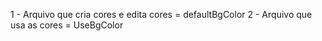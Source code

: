 1 - Arquivo que cria cores e edita cores = defaultBgColor
2 - Arquivo que usa as cores = UseBgColor
